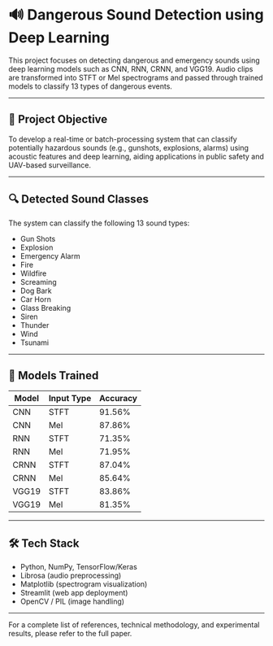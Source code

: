 # 🔊 Dangerous Sound Detection using Deep Learning

This project focuses on detecting dangerous and emergency sounds using deep learning models such as CNN, RNN, CRNN, and VGG19. Audio clips are transformed into STFT or Mel spectrograms and passed through trained models to classify 13 types of dangerous events.

---

## 🎯 Project Objective

To develop a real-time or batch-processing system that can classify potentially hazardous sounds (e.g., gunshots, explosions, alarms) using acoustic features and deep learning, aiding applications in public safety and UAV-based surveillance.


---

## 🔍 Detected Sound Classes

The system can classify the following 13 sound types:

- Gun Shots
- Explosion
- Emergency Alarm
- Fire
- Wildfire
- Screaming
- Dog Bark
- Car Horn
- Glass Breaking
- Siren
- Thunder
- Wind
- Tsunami

---

## 🧠 Models Trained

| Model       | Input Type | Accuracy |
|-------------|------------|----------|
| CNN         | STFT       | 91.56%   |
| CNN         | Mel        | 87.86%   |
| RNN         | STFT       | 71.35%   |
| RNN         | Mel        | 71.95%   |
| CRNN        | STFT       | 87.04%   |
| CRNN        | Mel        | 85.64%   |
| VGG19       | STFT       | 83.86%   |
| VGG19       | Mel        | 81.35%   |

---

## 🛠️ Tech Stack

- Python, NumPy, TensorFlow/Keras
- Librosa (audio preprocessing)
- Matplotlib (spectrogram visualization)
- Streamlit (web app deployment)
- OpenCV / PIL (image handling)

---

 For a complete list of references, technical methodology, and experimental results, please refer to the full paper.

